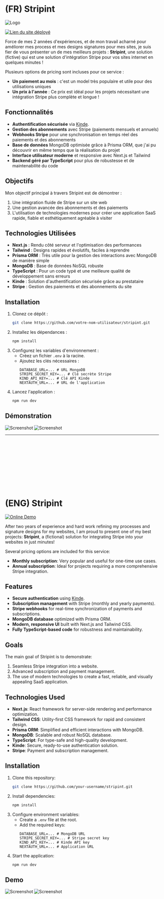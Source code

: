 # (FR) Stripint
![Logo](logostripint.png)

[![Lien du site déployé]()](https://landing-page-stripe-subscription-gt5rnuxa3-69killians-projects.vercel.app/)

Force de mes 2 années d'expériences, et de mon travail acharné pour améliorer mes process et mes designs signatures pour mes sites, je suis fier de vous présenter un de mes meilleurs projets : **Stripint**, une solution (fictive) qui est une solution d'intégration Stripe pour vos sites internet en quelques minutes ! 

Plusieurs options de pricing sont incluses pour ce service :
- **Un paiement au mois** : c'est un model très populaire et utile pour des utilisations uniques
- **Un prix à l'année** : Ce prix est idéal pour les projets nécessitant une intégration Stripe plus complète et longue !

## Fonctionnalités
- **Authentification sécurisée** via [Kinde](https://kinde.com).
- **Gestion des abonnements** avec Stripe (paiements mensuels et annuels)
- **Webhooks Stripe** pour une synchronisation en temps réel des paiements et des abonnements
- **Base de données** MongoDB optimisée grâce à Prisma ORM, que j'ai pu découvrir en même temps que la réalisation du projet
- **Interface utilisateur moderne** et responsive avec Next.js et Tailwind
- **Backend géré par TypeScript** pour plus de robustesse et de maintenabilité du code

## Objectifs
Mon objectif principal à travers Stripint est de démontrer :
1. Une intégration fluide de Stripe sur un site web
2. Une gestion avancée des abonnements et des paiements
3. L'utilisation de technologies modernes pour créer une application SaaS rapide, fiable et esthétiquement agréable à visiter

## Technologies Utilisées
- **Next.js** : Rendu côté serveur et l'optimisation des performances
- **Tailwind** : Designs rapides et évolutifs, faciles à reprendre
- **Prisma ORM** : Très utile pour la gestion des interactions avec MongoDB de manière simple
- **MongoDB** : Base de données NoSQL robuste
- **TypeScript** : Pour un code typé et une meilleure qualité de développement sans erreurs
- **Kinde** : Solution d'authentification sécurisée grâce au prestataire
- **Stripe** : Gestion des paiements et des abonnements du site

## Installation
1. Clonez ce dépôt :
   ```bash
   git clone https://github.com/votre-nom-utilisateur/stripint.git
   ```
2. Installez les dépendances :
   ```bash
   npm install
   ```
3. Configurez les variables d'environnement :
   - Créez un fichier `.env` à la racine.
   - Ajoutez les clés nécessaires :
     ```env
     DATABASE_URL=... # URL MongoDB
     STRIPE_SECRET_KEY=... # Clé secrète Stripe
     KIND_API_KEY=... # Clé API Kinde
     NEXTAUTH_URL=... # URL de l'application
     ```
4. Lancez l'application :
   ```bash
   npm run dev
   ```

## Démonstration
![Screenshot](black.png) ![Screenshot](white.png)


---

<br><br><br><br><br><br><br><br><br>

# (ENG) Stripint

[![Online Demo]()](https://landing-page-stripe-subscription-gt5rnuxa3-69killians-projects.vercel.app/)

After two years of experience and hard work refining my processes and signature designs for my websites, I am proud to present one of my best projects: **Stripint**, a (fictional) solution for integrating Stripe into your websites in just minutes!

Several pricing options are included for this service:
- **Monthly subscription**: Very popular and useful for one-time use cases.
- **Annual subscription**: Ideal for projects requiring a more comprehensive Stripe integration.

## Features
- **Secure authentication** using [Kinde](https://kinde.com).
- **Subscription management** with Stripe (monthly and yearly payments).
- **Stripe webhooks** for real-time synchronization of payments and subscriptions.
- **MongoDB database** optimized with Prisma ORM.
- **Modern, responsive UI** built with Next.js and Tailwind CSS.
- **Fully TypeScript-based code** for robustness and maintainability.

## Goals
The main goal of Stripint is to demonstrate:
1. Seamless Stripe integration into a website.
2. Advanced subscription and payment management.
3. The use of modern technologies to create a fast, reliable, and visually appealing SaaS application.

## Technologies Used
- **Next.js**: React framework for server-side rendering and performance optimization.
- **Tailwind CSS**: Utility-first CSS framework for rapid and consistent design.
- **Prisma ORM**: Simplified and efficient interactions with MongoDB.
- **MongoDB**: Scalable and robust NoSQL database.
- **TypeScript**: For type-safe and high-quality development.
- **Kinde**: Secure, ready-to-use authentication solution.
- **Stripe**: Payment and subscription management.

## Installation
1. Clone this repository:
   ```bash
   git clone https://github.com/your-username/stripint.git
   ```
2. Install dependencies:
   ```bash
   npm install
   ```
3. Configure environment variables:
   - Create a `.env` file at the root.
   - Add the required keys:
     ```env
     DATABASE_URL=... # MongoDB URL
     STRIPE_SECRET_KEY=... # Stripe secret key
     KIND_API_KEY=... # Kinde API key
     NEXTAUTH_URL=... # Application URL
     ```
4. Start the application:
   ```bash
   npm run dev
   ```

## Demo
![Screenshot](black.png) ![Screenshot](white.png)
